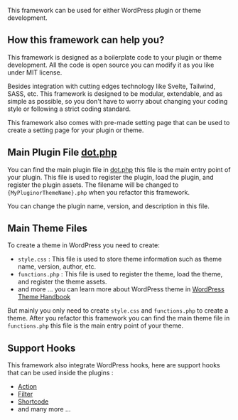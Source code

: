 This framework can be used for either WordPress plugin or theme development.

## How this framework can help you?

This framework is designed as a boilerplate code to your plugin or theme development.
All the code is open source you can modify it as you like under MIT license.

Besides integration with cutting edges technology like Svelte, Tailwind, SASS, etc.
This framework is designed to be modular, extendable, and as simple as possible,
so you don't have to worry about changing your coding style or following a strict coding standard.

This framework also comes with pre-made setting page that can be used to create a setting page for your plugin or theme.

## Main Plugin File [dot.php](https://github.com/artistudioxyz/dot-framework/blob/master/dot.php)

You can find the main plugin file in [dot.php](https://github.com/artistudioxyz/dot-framework/blob/master/dot.php) this file is the main entry point of your plugin.
This file is used to register the plugin, load the plugin, and register the plugin assets.
The filename will be changed to `{MyPluginorThemeName}.php` when you refactor this framework.

You can change the plugin name, version, and description in this file.

## Main Theme Files

To create a theme in WordPress you need to create:
- `style.css` : This file is used to store theme information such as theme name, version, author, etc.
- `functions.php` : This file is used to register the theme, load the theme, and register the theme assets.
- and more ... you can learn more about WordPress theme in [WordPress Theme Handbook](https://developer.wordpress.org/themes/getting-started/)

But mainly you only need to create `style.css` and `functions.php` to create a theme.
After you refactor this framework you can find the main theme file in `functions.php` this file is the main entry point of your theme.

## Support Hooks

This framework also integrate WordPress hooks, here are support hooks that can be used inside the plugins :

- [Action](https://developer.wordpress.org/reference/functions/add_action)
- [Filter](https://developer.wordpress.org/reference/functions/add_filter)
- [Shortcode](https://developer.wordpress.org/plugins/shortcodes/basic-shortcodes)
- and many more ...